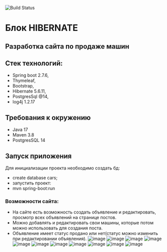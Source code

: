 ![Build Status](https://github.com/Kemochka/job4j_cars/actions/workflows/ci.yml/badge.svg)

# Блок HIBERNATE 
## Разработка сайта по продаже машин 
## Стек технологий:
- Spring boot 2.7.6,
- Thymeleaf,
- Bootstrap,
- Hibernate 5.6.11,
- PostgresSql @14,
- log4j 1.2.17
## Требования к окружению
- Java 17
- Maven 3.8
- PostgresSQL 14
## Запуск приложения
Для инициализации проекта необходимо создать бд:
- create database cars; 
- запустить проект:
- mvn spring-boot:run
### Возможности  сайта: 
- На сайте есть возможность создать объявление и редактировать, просмотр всех объявлений на странице постов. 
- Можно добавлять и редактировать свои машины, которые потом можно использовать для создания поста. 
- Объявление имеет статус продано или нет(статус можно изменить при редактировании объявления).
![image](https://github.com/user-attachments/assets/88a14362-f182-4efb-8020-30e63a344616)
![image](https://github.com/user-attachments/assets/07f5db46-6bfc-454e-ac95-480f496a2f4d)
![image](https://github.com/user-attachments/assets/bfe100fd-d419-4cb8-ac2a-6007642db1bd)
![image](https://github.com/user-attachments/assets/6cdb8bf1-4b5e-4cda-85d2-deee544f7b20)
![image](https://github.com/user-attachments/assets/c245aeb1-fd56-4893-887f-0bc945d7e16e)
![image](https://github.com/user-attachments/assets/51fc8247-7e2d-4941-a59a-7d2e7153e3fa)
![image](https://github.com/user-attachments/assets/0d02a9ab-2f7b-4172-965b-3fbbcb7108a7)
![image](https://github.com/user-attachments/assets/9dcce3c1-5dd6-4a14-910e-80e7907b6570)
![image](https://github.com/user-attachments/assets/899caf0b-78b3-47d7-9a53-fefacc7b1420)
![image](https://github.com/user-attachments/assets/a0c39547-5d4b-40f3-9efa-90baf6439a8a)
![image](https://github.com/user-attachments/assets/01308dd8-74fb-4581-a47e-4fb9cf9b343f)









